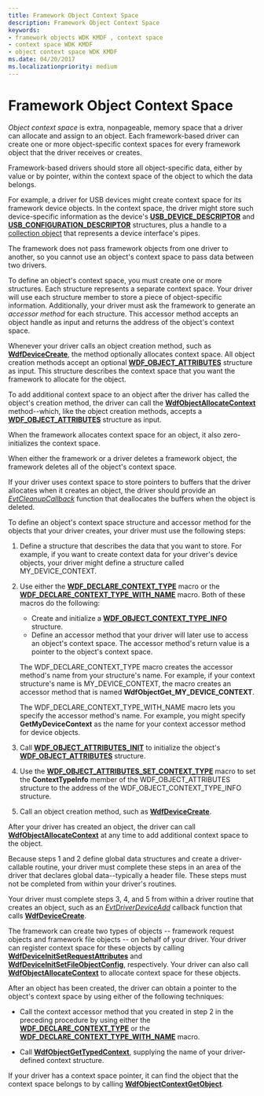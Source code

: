 ```yaml
---
title: Framework Object Context Space
description: Framework Object Context Space
keywords:
- framework objects WDK KMDF , context space
- context space WDK KMDF
- object context space WDK KMDF
ms.date: 04/20/2017
ms.localizationpriority: medium
---
```


# Framework Object Context Space





*Object context space* is extra, nonpageable, memory space that a driver can allocate and assign to an object. Each framework-based driver can create one or more object-specific context spaces for every framework object that the driver receives or creates.

Framework-based drivers should store all object-specific data, either by value or by pointer, within the context space of the object to which the data belongs.

For example, a driver for USB devices might create context space for its framework device objects. In the context space, the driver might store such device-specific information as the device's [**USB\_DEVICE\_DESCRIPTOR**](/windows-hardware/drivers/ddi/usbspec/ns-usbspec-_usb_device_descriptor) and [**USB\_CONFIGURATION\_DESCRIPTOR**](/windows-hardware/drivers/ddi/usbspec/ns-usbspec-_usb_configuration_descriptor) structures, plus a handle to a [collection object](framework-object-collections.md) that represents a device interface's pipes.

The framework does not pass framework objects from one driver to another, so you cannot use an object's context space to pass data between two drivers.

To define an object's context space, you must create one or more structures. Each structure represents a separate context space. Your driver will use each structure member to store a piece of object-specific information. Additionally, your driver must ask the framework to generate an *accessor method* for each structure. This accessor method accepts an object handle as input and returns the address of the object's context space.

Whenever your driver calls an object creation method, such as [**WdfDeviceCreate**](/windows-hardware/drivers/ddi/wdfdevice/nf-wdfdevice-wdfdevicecreate), the method optionally allocates context space. All object creation methods accept an optional [**WDF\_OBJECT\_ATTRIBUTES**](/windows-hardware/drivers/ddi/wdfobject/ns-wdfobject-_wdf_object_attributes) structure as input. This structure describes the context space that you want the framework to allocate for the object.

To add additional context space to an object after the driver has called the object's creation method, the driver can call the [**WdfObjectAllocateContext**](/windows-hardware/drivers/ddi/wdfobject/nf-wdfobject-wdfobjectallocatecontext) method--which, like the object creation methods, accepts a [**WDF\_OBJECT\_ATTRIBUTES**](/windows-hardware/drivers/ddi/wdfobject/ns-wdfobject-_wdf_object_attributes) structure as input.

When the framework allocates context space for an object, it also zero-initializes the context space.

When either the framework or a driver deletes a framework object, the framework deletes all of the object's context space.

If your driver uses context space to store pointers to buffers that the driver allocates when it creates an object, the driver should provide an [*EvtCleanupCallback*](/windows-hardware/drivers/ddi/wdfobject/nc-wdfobject-evt_wdf_object_context_cleanup) function that deallocates the buffers when the object is deleted.

To define an object's context space structure and accessor method for the objects that your driver creates, your driver must use the following steps:

1.  Define a structure that describes the data that you want to store. For example, if you want to create context data for your driver's device objects, your driver might define a structure called MY\_DEVICE\_CONTEXT.

2.  Use either the [**WDF\_DECLARE\_CONTEXT\_TYPE**](./wdf-declare-context-type.md) macro or the [**WDF\_DECLARE\_CONTEXT\_TYPE\_WITH\_NAME**](./wdf-declare-context-type-with-name.md) macro. Both of these macros do the following:

    -   Create and initialize a [**WDF\_OBJECT\_CONTEXT\_TYPE\_INFO**](/windows-hardware/drivers/ddi/wdfobject/ns-wdfobject-_wdf_object_context_type_info) structure.
    -   Define an accessor method that your driver will later use to access an object's context space. The accessor method's return value is a pointer to the object's context space.

    The WDF\_DECLARE\_CONTEXT\_TYPE macro creates the accessor method's name from your structure's name. For example, if your context structure's name is MY\_DEVICE\_CONTEXT, the macro creates an accessor method that is named **WdfObjectGet\_MY\_DEVICE\_CONTEXT**.

    The WDF\_DECLARE\_CONTEXT\_TYPE\_WITH\_NAME macro lets you specify the accessor method's name. For example, you might specify **GetMyDeviceContext** as the name for your context accessor method for device objects.

3.  Call [**WDF\_OBJECT\_ATTRIBUTES\_INIT**](/windows-hardware/drivers/ddi/wdfobject/nf-wdfobject-wdf_object_attributes_init) to initialize the object's [**WDF\_OBJECT\_ATTRIBUTES**](/windows-hardware/drivers/ddi/wdfobject/ns-wdfobject-_wdf_object_attributes) structure.

4.  Use the [**WDF\_OBJECT\_ATTRIBUTES\_SET\_CONTEXT\_TYPE**](./wdf-object-attributes-set-context-type.md) macro to set the **ContextTypeInfo** member of the WDF\_OBJECT\_ATTRIBUTES structure to the address of the WDF\_OBJECT\_CONTEXT\_TYPE\_INFO structure.

5.  Call an object creation method, such as [**WdfDeviceCreate**](/windows-hardware/drivers/ddi/wdfdevice/nf-wdfdevice-wdfdevicecreate).

After your driver has created an object, the driver can call [**WdfObjectAllocateContext**](/windows-hardware/drivers/ddi/wdfobject/nf-wdfobject-wdfobjectallocatecontext) at any time to add additional context space to the object.

Because steps 1 and 2 define global data structures and create a driver-callable routine, your driver must complete these steps in an area of the driver that declares global data--typically a header file. These steps must not be completed from within your driver's routines.

Your driver must complete steps 3, 4, and 5 from within a driver routine that creates an object, such as an [*EvtDriverDeviceAdd*](/windows-hardware/drivers/ddi/wdfdriver/nc-wdfdriver-evt_wdf_driver_device_add) callback function that calls [**WdfDeviceCreate**](/windows-hardware/drivers/ddi/wdfdevice/nf-wdfdevice-wdfdevicecreate).

The framework can create two types of objects -- framework request objects and framework file objects -- on behalf of your driver. Your driver can register context space for these objects by calling [**WdfDeviceInitSetRequestAttributes**](/windows-hardware/drivers/ddi/wdfdevice/nf-wdfdevice-wdfdeviceinitsetrequestattributes) and [**WdfDeviceInitSetFileObjectConfig**](/windows-hardware/drivers/ddi/wdfdevice/nf-wdfdevice-wdfdeviceinitsetfileobjectconfig), respectively. Your driver can also call [**WdfObjectAllocateContext**](/windows-hardware/drivers/ddi/wdfobject/nf-wdfobject-wdfobjectallocatecontext) to allocate context space for these objects.

After an object has been created, the driver can obtain a pointer to the object's context space by using either of the following techniques:

-   Call the context accessor method that you created in step 2 in the preceding procedure by using either the [**WDF\_DECLARE\_CONTEXT\_TYPE**](./wdf-declare-context-type.md) or the [**WDF\_DECLARE\_CONTEXT\_TYPE\_WITH\_NAME**](./wdf-declare-context-type-with-name.md) macro.

-   Call [**WdfObjectGetTypedContext**](./wdfobjectgettypedcontext.md), supplying the name of your driver-defined context structure.

If your driver has a context space pointer, it can find the object that the context space belongs to by calling [**WdfObjectContextGetObject**](/windows-hardware/drivers/ddi/wdfobject/nf-wdfobject-wdfobjectcontextgetobject).

 

